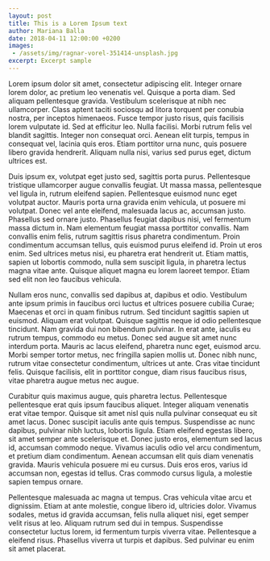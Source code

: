 ```yaml
---
layout: post
title: This is a Lorem Ipsum text
author: Mariana Balla
date: 2018-04-11 12:00:00 +0200
images: 
 - /assets/img/ragnar-vorel-351414-unsplash.jpg
excerpt: Excerpt sample
--- 
```

Lorem ipsum dolor sit amet, consectetur adipiscing elit. Integer ornare lorem dolor, ac pretium leo venenatis vel. Quisque a porta diam. Sed aliquam pellentesque gravida. Vestibulum scelerisque at nibh nec ullamcorper. Class aptent taciti sociosqu ad litora torquent per conubia nostra, per inceptos himenaeos. Fusce tempor justo risus, quis facilisis lorem vulputate id. Sed at efficitur leo. Nulla facilisi. Morbi rutrum felis vel blandit sagittis. Integer non consequat orci. Aenean elit turpis, tempus in consequat vel, lacinia quis eros. Etiam porttitor urna nunc, quis posuere libero gravida hendrerit. Aliquam nulla nisi, varius sed purus eget, dictum ultrices est.

Duis ipsum ex, volutpat eget justo sed, sagittis porta purus. Pellentesque tristique ullamcorper augue convallis feugiat. Ut massa massa, pellentesque vel ligula in, rutrum eleifend sapien. Pellentesque euismod nunc eget volutpat auctor. Mauris porta urna gravida enim vehicula, ut posuere mi volutpat. Donec vel ante eleifend, malesuada lacus ac, accumsan justo. Phasellus sed ornare justo. Phasellus feugiat dapibus nisi, vel fermentum massa dictum in. Nam elementum feugiat massa porttitor convallis. Nam convallis enim felis, rutrum sagittis risus pharetra condimentum. Proin condimentum accumsan tellus, quis euismod purus eleifend id. Proin ut eros enim. Sed ultrices metus nisi, eu pharetra erat hendrerit ut. Etiam mattis, sapien ut lobortis commodo, nulla sem suscipit ligula, in pharetra lectus magna vitae ante. Quisque aliquet magna eu lorem laoreet tempor. Etiam sed elit non leo faucibus vehicula.

Nullam eros nunc, convallis sed dapibus at, dapibus et odio. Vestibulum ante ipsum primis in faucibus orci luctus et ultrices posuere cubilia Curae; Maecenas et orci in quam finibus rutrum. Sed tincidunt sagittis sapien ut euismod. Aliquam erat volutpat. Quisque sagittis neque id odio pellentesque tincidunt. Nam gravida dui non bibendum pulvinar. In erat ante, iaculis eu rutrum tempus, commodo eu metus. Donec sed augue sit amet nunc interdum porta. Mauris ac lacus eleifend, pharetra nunc eget, euismod arcu. Morbi semper tortor metus, nec fringilla sapien mollis ut. Donec nibh nunc, rutrum vitae consectetur condimentum, ultrices ut ante. Cras vitae tincidunt felis. Quisque facilisis, elit in porttitor congue, diam risus faucibus risus, vitae pharetra augue metus nec augue.

Curabitur quis maximus augue, quis pharetra lectus. Pellentesque pellentesque erat quis ipsum faucibus aliquet. Integer aliquam venenatis erat vitae tempor. Quisque sit amet nisl quis nulla pulvinar consequat eu sit amet lacus. Donec suscipit iaculis ante quis tempus. Suspendisse ac nunc dapibus, pulvinar nibh luctus, lobortis ligula. Etiam eleifend egestas libero, sit amet semper ante scelerisque et. Donec justo eros, elementum sed lacus id, accumsan commodo neque. Vivamus iaculis odio vel arcu condimentum, et pretium diam condimentum. Aenean accumsan elit quis diam venenatis gravida. Mauris vehicula posuere mi eu cursus. Duis eros eros, varius id accumsan non, egestas id tellus. Cras commodo cursus ligula, a molestie sapien tempus ornare.

Pellentesque malesuada ac magna ut tempus. Cras vehicula vitae arcu et dignissim. Etiam at ante molestie, congue libero id, ultricies dolor. Vivamus sodales, metus id gravida accumsan, felis nulla aliquet nisi, eget semper velit risus at leo. Aliquam rutrum sed dui in tempus. Suspendisse consectetur luctus lorem, id fermentum turpis viverra vitae. Pellentesque a eleifend risus. Phasellus viverra ut turpis et dapibus. Sed pulvinar eu enim sit amet placerat. 
